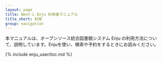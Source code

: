 ```yaml
---
layout: page
title: Next-L Enju 利用者マニュアル
title_short: 利用
group: navigation
---
```

本マニュアルは、オープンソース統合図書館システム Enju の利用方法について、説明しています。Enjuを使い、検索や予約をするときにお読みください。

{% include enju_user/toc.md %}
